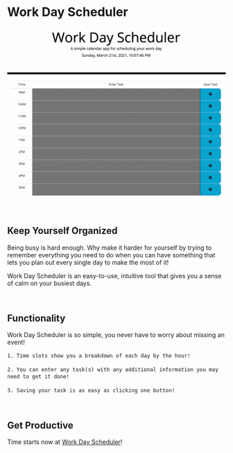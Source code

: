 # Work Day Scheduler

![Webpage front page](/assets/images/webpage.jpg)

</br>

## Keep Yourself Organized

Being busy is hard enough. Why make it harder for yourself by trying to remember everything you need to do when
you can have something that lets you plan out every single day to make the most of it!

Work Day Scheduler is an easy-to-use, intuitive tool that gives you a sense of calm on your busiest days. 

</br>

## Functionality

Work Day Scheduler is so simple, you never have to worry about missing an event!

```
1. Time slots show you a breakdown of each day by the hour!

2. You can enter any task(s) with any additional information you may need to get it done!

3. Saving your task is as easy as clicking one button!
```

</br>

## Get Productive

Time starts now at [Work Day Scheduler](https://cliffybar.github.io/Work-Day-Scheduler/.)!
